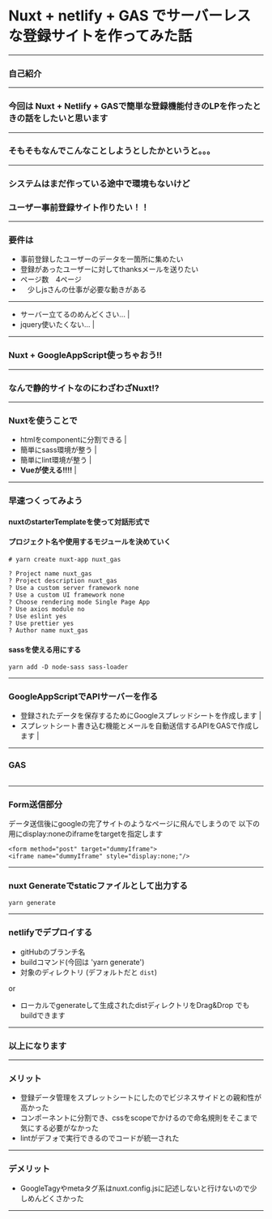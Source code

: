 # Nuxt + netlify + GAS でサーバーレスな登録サイトを作ってみた話



---
### 自己紹介



--- 
### 今回は Nuxt + Netlify + GASで簡単な登録機能付きのLPを作ったときの話をしたいと思います

---
### そもそもなんでこんなことしようとしたかというと。。。

---
### システムはまだ作っている途中で環境もないけど
### ユーザー事前登録サイト作りたい！！

---
### 要件は

- 事前登録したユーザーのデータを一箇所に集めたい
- 登録があったユーザーに対してthanksメールを送りたい
- ページ数　4ページ
- 　少しjsさんの仕事が必要な動きがある

---

- サーバー立てるのめんどくさい... |
- jquery使いたくない... |

---

### Nuxt + GoogleAppScript使っちゃおう!!

---

### なんで静的サイトなのにわざわざNuxt!?

---
### Nuxtを使うことで

- htmlをcomponentに分割できる |
- 簡単にsass環境が整う |
- 簡単にlint環境が整う |
- **Vueが使える!!!!** |

---
### 早速つくってみよう

#### nuxtのstarterTemplateを使って対話形式で
#### プロジェクト名や使用するモジュールを決めていく
```
# yarn create nuxt-app nuxt_gas

? Project name nuxt_gas
? Project description nuxt_gas
? Use a custom server framework none
? Use a custom UI framework none
? Choose rendering mode Single Page App
? Use axios module no
? Use eslint yes
? Use prettier yes
? Author name nuxt_gas
```

#### sassを使える用にする
```
yarn add -D node-sass sass-loader
```

---
### GoogleAppScriptでAPIサーバーを作る

- 登録されたデータを保存するためにGoogleスプレッドシートを作成します |
- スプレットシート書き込む機能とメールを自動送信するAPIをGASで作成します |
---
### GAS
```?code=gas.js
```
---
### Form送信部分

データ送信後にgoogleの完了サイトのようなページに飛んでしまうので
以下の用にdisplay:noneのiframeをtargetを指定します

```
<form method="post" target="dummyIframe">
<iframe name="dummyIframe" style="display:none;"/>
```
---
### nuxt Generateでstaticファイルとして出力する

```
yarn generate
```
---
### netlifyでデプロイする
- gitHubのブランチ名
- buildコマンド(今回は 'yarn generate')
- 対象のディレクトリ (デフォルトだと `dist`)

or 

- ローカルでgenerateして生成されたdistディレクトリをDrag&Drop でもbuildできます

---
### 以上になります

---
### メリット

- 登録データ管理をスプレットシートにしたのでビジネスサイドとの親和性が高かった
- コンポーネントに分割でき、cssをscopeでかけるので命名規則をそこまで気にする必要がなかった
- lintがデフォで実行できるのでコードが統一された

---
### デメリット

- GoogleTagyやmetaタグ系はnuxt.config.jsに記述しないと行けないので少しめんどくさかった

---





